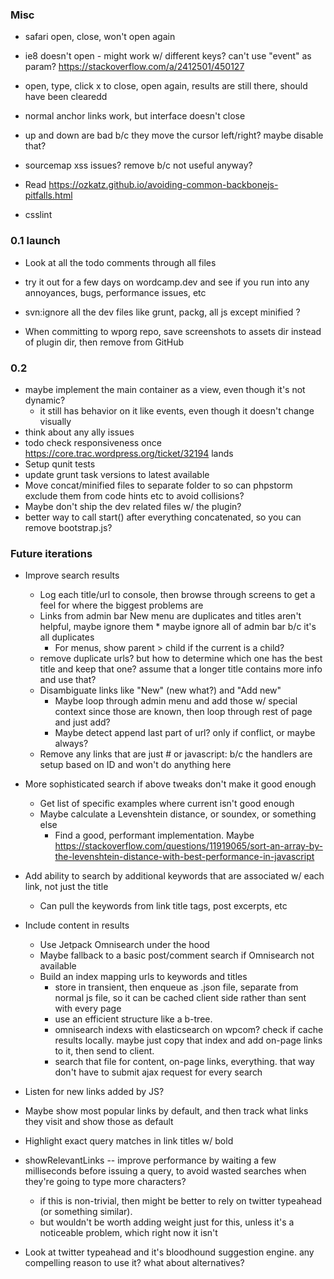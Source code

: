 ### Misc

* safari open, close, won't open again
* ie8 doesn't open - might work w/ different keys? can't use "event" as param? https://stackoverflow.com/a/2412501/450127
* open, type, click x to close, open again, results are still there, should have been clearedd

* normal anchor links work, but interface doesn't close
* up and down are bad b/c they move the cursor left/right? maybe disable that?
* sourcemap xss issues? remove b/c not useful anyway?
* Read https://ozkatz.github.io/avoiding-common-backbonejs-pitfalls.html
* csslint

### 0.1 launch

* Look at all the todo comments through all files
* try it out for a few days on wordcamp.dev and see if you run into any annoyances, bugs, performance issues, etc

* svn:ignore all the dev files like grunt, packg, all js except minified ?
* When committing to wporg repo, save screenshots to assets dir instead of plugin dir, then remove from GitHub


### 0.2

* maybe implement the main container as a view, even though it's not dynamic?
	* it still has behavior on it like events, even though it doesn't change visually
* think about any ally issues
* todo check responsiveness once https://core.trac.wordpress.org/ticket/32194 lands
* Setup qunit tests
* update grunt task versions to latest available
* Move concat/minified files to separate folder to so can phpstorm exclude them from code hints etc to avoid collisions?
* Maybe don't ship the dev related files w/ the plugin?
* better way to call start() after everything concatenated, so you can remove bootstrap.js?


### Future iterations

* Improve search results
	* Log each title/url to console, then browse through screens to get a feel for where the biggest problems are
	* Links from admin bar New menu are duplicates and titles aren't helpful, maybe ignore them
    		* maybe ignore all of admin bar b/c it's all duplicates
    	* For menus, show parent > child if the current is a child?
	* remove duplicate urls? but how to determine which one has the best title and keep that one? assume that a longer title contains more info and use that?
	* Disambiguate links like "New" (new what?) and "Add new"
		* Maybe loop through admin menu and add those w/ special context since those are known, then loop through rest of page and just add?
		* Maybe detect append last part of url? only if conflict, or maybe always?
	* Remove any links that are just # or javascript: b/c the handlers are setup based on ID and won't do anything here


* More sophisticated search if above tweaks don't make it good enough
	* Get list of specific examples where current isn't good enough
	* Maybe calculate a Levenshtein distance, or soundex, or something else
		* Find a good, performant implementation. Maybe https://stackoverflow.com/questions/11919065/sort-an-array-by-the-levenshtein-distance-with-best-performance-in-javascript

* Add ability to search by additional keywords that are associated w/ each link, not just the title
	* Can pull the keywords from link title tags, post excerpts, etc

* Include content in results
	* Use Jetpack Omnisearch under the hood
	* Maybe fallback to a basic post/comment search if Omnisearch not available
	* Build an index mapping urls to keywords and titles
		* store in transient, then enqueue as .json file, separate from normal js file, so it can be cached client side rather than sent with every page
		* use an efficient structure like a b-tree.
		* omnisearch indexs with elasticsearch on wpcom? check if cache results locally. maybe just copy that index and add on-page links to it, then send to client.
		* search that file for content, on-page links, everything. that way don't have to submit ajax request for every search

* Listen for new links added by JS?

* Maybe show most popular links by default, and then track what links they visit and show those as default

* Highlight exact query matches in link titles w/ bold

* showRelevantLinks -- improve performance by waiting a few milliseconds before issuing a query, to avoid wasted searches when they're going to type more characters?
	* if this is non-trivial, then might be better to rely on twitter typeahead (or something similar).
	* but wouldn't be worth adding weight just for this, unless it's a noticeable problem, which right now it isn't

* Look at twitter typeahead and it's bloodhound suggestion engine. any compelling reason to use it? what about alternatives?

